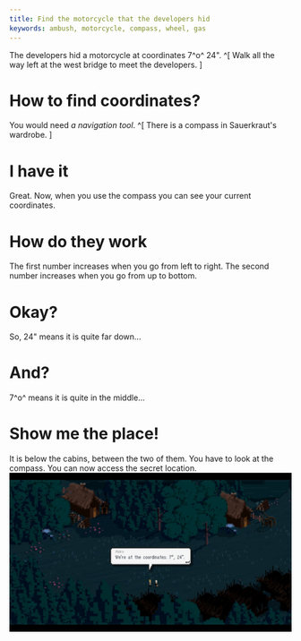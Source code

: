 ```yaml
---
title: Find the motorcycle that the developers hid
keywords: ambush, motorcycle, compass, wheel, gas
---
```


The developers hid a motorcycle at coordinates 7^o^ 24". ^[ Walk all the way left at the west bridge to meet the developers. ]

# How to find coordinates?
You would need *a navigation tool*. ^[ There is a compass in Sauerkraut's wardrobe. ]

# I have it
Great. Now, when you use the compass you can see your current coordinates.

# How do they work
The first number increases when you go from left to right. The second number increases when you go from up to bottom.

# Okay?
So, 24" means it is quite far down...

# And?
7^o^ means it is quite in the middle...

# Show me the place!
It is below the cabins, between the two of them. You have to look at the compass. You can now access the secret location.
![Correct coordinates](coordinates.jpg)
